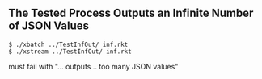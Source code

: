 
## The Tested Process Outputs an Infinite Number of JSON Values

```
$ ./xbatch ../TestInfOut/ inf.rkt
$ ./xstream ../TestInfOut/ inf.rkt
```

must fail with "... outputs .. too many JSON values"

